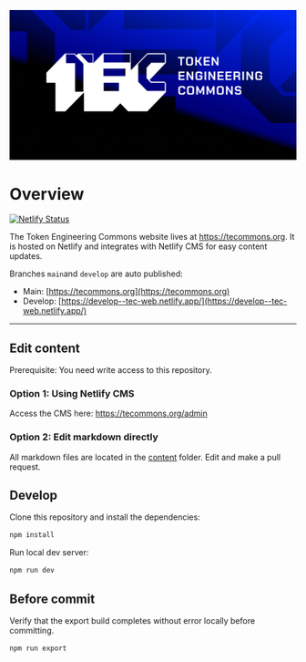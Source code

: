 ![alt text](./public/images/Share.jpg)

# Overview

[![Netlify Status](https://api.netlify.com/api/v1/badges/39380ba8-ae37-4a2b-81ef-511232f6e070/deploy-status)](https://app.netlify.com/sites/tec-web/deploys)

The Token Engineering Commons website lives at https://tecommons.org. It is hosted on Netlify and integrates with Netlify CMS for easy content updates.

Branches `main`and `develop` are auto published:

-   Main: [https://tecommons.org](https://tecommons.org)
-   Develop: [https://develop--tec-web.netlify.app/](https://develop--tec-web.netlify.app/)

---

## Edit content

Prerequisite: You need write access to this repository.

### Option 1: Using Netlify CMS

Access the CMS here: https://tecommons.org/admin

### Option 2: Edit markdown directly

All markdown files are located in the [content](./content) folder. Edit and make a pull request.

## Develop

Clone this repository and install the dependencies:

```sh
npm install
```

Run local dev server:

```sh
npm run dev
```

## Before commit

Verify that the export build completes without error locally before committing.

```sh
npm run export
```
